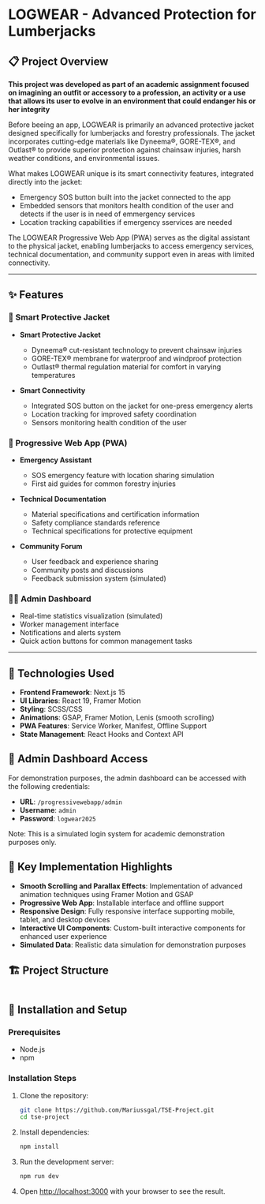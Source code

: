 # LOGWEAR - Advanced Protection for Lumberjacks


## 📋 Project Overview

**This project was developed as part of an academic assignment focused on imagining an outfit or accessory to a profession, an activity or a use that allows its user to evolve in an environment that could endanger his or her integrity**

Before beeing an app, LOGWEAR is primarily an advanced protective jacket designed specifically for lumberjacks and forestry professionals. The jacket incorporates cutting-edge materials like Dyneema®, GORE-TEX®, and Outlast® to provide superior protection against chainsaw injuries, harsh weather conditions, and environmental issues.

What makes LOGWEAR unique is its smart connectivity features, integrated directly into the jacket:

- Emergency SOS button built into the jacket connected to the app
- Embedded sensors that monitors health condition of the user and detects if the user is in need of emmergency services
- Location tracking capabilities if emergency sservices are needed

The LOGWEAR Progressive Web App (PWA) serves as the digital assistant to the physical jacket, enabling lumberjacks to access emergency services, technical documentation, and community support even in areas with limited connectivity.

---

## ✨ Features

### 🧥 Smart Protective Jacket

- **Smart Protective Jacket**
   - Dyneema® cut-resistant technology to prevent chainsaw injuries
   - GORE-TEX® membrane for waterproof and windproof protection
   - Outlast® thermal regulation material for comfort in varying temperatures

- **Smart Connectivity**
   - Integrated SOS button on the jacket for one-press emergency alerts
   - Location tracking for improved safety coordination
   - Sensors monitoring health condition of the user

### 📱 Progressive Web App (PWA)

- **Emergency Assistant**
  - SOS emergency feature with location sharing simulation
  - First aid guides for common forestry injuries
  

- **Technical Documentation**
  - Material specifications and certification information
  - Safety compliance standards reference
  - Technical specifications for protective equipment

- **Community Forum**
  - User feedback and experience sharing
  - Community posts and discussions
  - Feedback submission system (simulated)

### 👨‍💼 Admin Dashboard

- Real-time statistics visualization (simulated)
- Worker management interface
- Notifications and alerts system
- Quick action buttons for common management tasks

---

## 🚀 Technologies Used

- **Frontend Framework**: Next.js 15
- **UI Libraries**: React 19, Framer Motion
- **Styling**: SCSS/CSS 
- **Animations**: GSAP, Framer Motion, Lenis (smooth scrolling)
- **PWA Features**: Service Worker, Manifest, Offline Support
- **State Management**: React Hooks and Context API

## 🔐 Admin Dashboard Access

For demonstration purposes, the admin dashboard can be accessed with the following credentials:

- **URL**: `/progressivewebapp/admin`
- **Username**: `admin`
- **Password**: `logwear2025`

Note: This is a simulated login system for academic demonstration purposes only.

## 🌟 Key Implementation Highlights

- **Smooth Scrolling and Parallax Effects**: Implementation of advanced animation techniques using Framer Motion and GSAP
- **Progressive Web App**: Installable interface and offline support
- **Responsive Design**: Fully responsive interface supporting mobile, tablet, and desktop devices
- **Interactive UI Components**: Custom-built interactive components for enhanced user experience
- **Simulated Data**: Realistic data simulation for demonstration purposes


## 🏗️ Project Structure

```

```

## 🔧 Installation and Setup

### Prerequisites

- Node.js 
- npm 

### Installation Steps

1. Clone the repository:
   ```bash
   git clone https://github.com/Mariussgal/TSE-Project.git
   cd tse-project
   ```

2. Install dependencies:
   ```bash
   npm install
   ```

3. Run the development server:
   ```bash
   npm run dev
   ```

4. Open [http://localhost:3000](http://localhost:3000) with your browser to see the result.

